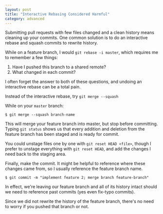 ```yaml
---
layout: post
title: "Interactive Rebasing Considered Harmful"
category: advanced
---
```


Submitting pull requests with few files changed and a clean history means cleaning up your commits. One common solution is to do an interactive rebase and squash commits to rewrite history. 

While on a feature branch, I would `git rebase -i master`, which  requires me to remember a few things:

1. Have I pushed this branch to a shared remote?
2. What changed in each commit?

I often forget the answer to both of these questions, and undoing an interactive rebase can be a total pain.

Instead of the interactive rebase, try `git merge --squash`

While on your `master` branch:

`$ git merge --squash branch-name`

This will merge your feature branch into master, but stop before committing. Typing `git status` shows us that every addition and deletion
from the feature branch has been staged and is ready for commit.

You could unstage files one by one with `git reset HEAD <file>`, though I prefer to unstage everything with `git reset HEAD`, and add the changes I need
back to the staging area.

Finally, make the commit. It might be helpful to reference where these changes came from, so I usually reference the feature branch name.

`$ git commit -m "implement feature 2; merge branch feature-branch"`

In effect, we're leaving our feature branch and all of its history intact should we need to reference past commits (yes even fix-typo commits).

Since we did not rewrite the history of the feature branch, there's no need to worry if you pushed that branch or not.

